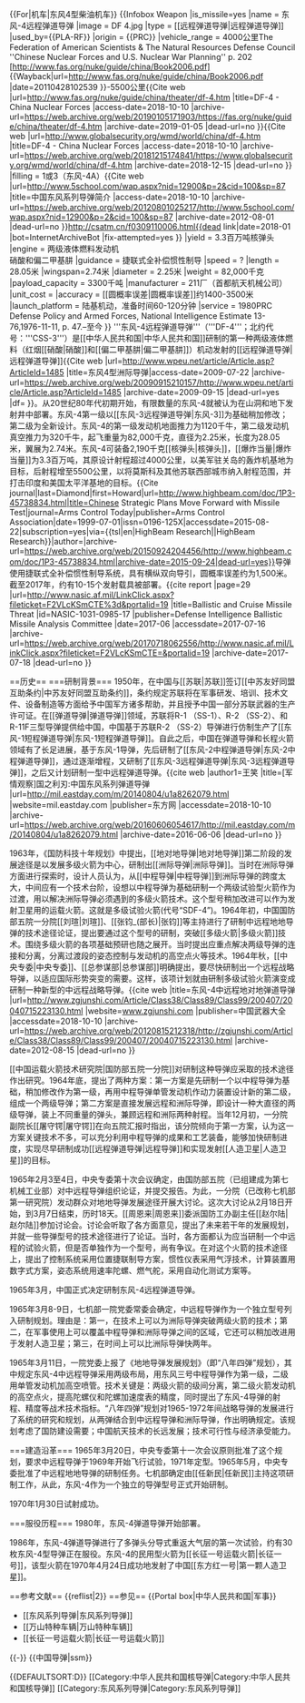 {{For|机车|东风4型柴油机车}}
{{Infobox Weapon
|is_missile=yes
|name = 东风-4远程弹道导弹
|image = DF 4.jpg
|type = [[远程弹道导弹|远程弹道导弹]]
|used_by={{PLA-RF}}
|origin =  {{PRC}}
|vehicle_range = 4000公里<ref name="FAS">The Federation of American Scientists & The Natural Resources Defense Council ''Chinese Nuclear Forces and U.S. Nuclear War Planning'' p. 202 [http://www.fas.org/nuke/guide/china/Book2006.pdf] {{Wayback|url=http://www.fas.org/nuke/guide/china/Book2006.pdf |date=20110428102539 }}</ref>-5500公里<ref>{{Cite web |url=http://www.fas.org/nuke/guide/china/theater/df-4.htm |title=DF-4 - China Nuclear Forces |access-date=2018-10-10 |archive-url=https://web.archive.org/web/20190105171903/https://fas.org/nuke/guide/china/theater/df-4.htm |archive-date=2019-01-05 |dead-url=no }}</ref><ref>{{Cite web |url=http://www.globalsecurity.org/wmd/world/china/df-4.htm |title=DF-4 - China Nuclear Forces |access-date=2018-10-10 |archive-url=https://web.archive.org/web/20181215174841/https://www.globalsecurity.org/wmd/world/china/df-4.htm |archive-date=2018-12-15 |dead-url=no }}</ref>
|filling = 1<ref name="FAS" />或3（东风-4A）<ref>{{Cite web |url=http://www.5school.com/wap.aspx?nid=12900&p=2&cid=100&sp=87 |title=中国东风系列导弹简介 |access-date=2018-10-10 |archive-url=https://web.archive.org/web/20120801025217/http://www.5school.com/wap.aspx?nid=12900&p=2&cid=100&sp=87 |archive-date=2012-08-01 |dead-url=no }}</ref><ref>http://csatm.cn/f0309110006.html{{dead link|date=2018-01 |bot=InternetArchiveBot |fix-attempted=yes }}</ref>
|yield = 3.3百万吨核弹头<ref name="FAS" />
|engine = 两级液体燃料发动机<br>硝酸和偏二甲基肼
|guidance = 捷联式全补偿惯性制导 
|speed = ?
|length = 28.05米
|wingspan=2.74米
|diameter = 2.25米
|weight = 82,000千克
|payload_capacity = 3300千吨
|manufacturer = 211厂（首都航天机械公司）
|unit_cost = 
|accuracy = [[圆概率误差|圆概率误差]]约1400-3500米
|launch_platform = 陆基机动，准备时间60-120分钟
|service = 1980<ref name="FAS" /><ref>PRC Defense Policy and Armed Forces, National Intelligence Estimate 13-76,1976-11-11, p. 47.</ref>–至今
}}
'''东风-4远程弹道导弹'''（'''DF-4'''；北约代号：'''CSS-3'''）是[[中华人民共和国|中华人民共和国]]研制的第一种两级液体燃料（红烟[[硝酸|硝酸]]和[[偏二甲基肼|偏二甲基肼]]）机动发射的[[远程弹道导弹|远程弹道导弹]]<ref>{{Cite web |url=http://www.wpeu.net/article/Article.asp?ArticleId=1485 |title=东风4型洲际导弹|access-date=2009-07-22 |archive-url=https://web.archive.org/web/20090915210157/http://www.wpeu.net/article/Article.asp?ArticleId=1485 |archive-date=2009-09-15 |dead-url=yes |df= }}</ref>。从20世纪80年代初期开始，有限数量的东风-4就被认为在山洞和地下发射井中部署。东风-4第一级以[[东风-3远程弹道导弹|东风-3]]为基础稍加修改；第二级为全新设计。东风-4的第一级发动机地面推力为1120千牛，第二级发动机真空推力为320千牛，起飞重量为82,000千克，直径为2.25米，长度为28.05米，翼展为2.74米。东风-4可装备2,190千克[[核弹头|核弹头]]，[[爆炸当量|爆炸当量]]为3.3百万吨，其原设计射程超过4000公里，以美军驻关岛的轰炸机基地为目标，后射程增至5500公里，以将莫斯科及其他苏联西部城市纳入射程范围，并打击印度和美国太平洋基地的目标。<ref>{{Cite journal|last=Diamond|first=Howard|url=http://www.highbeam.com/doc/1P3-45738834.html|title=Chinese Strategic Plans Move Forward with Missile Test|journal=Arms Control Today|publisher=Arms Control Association|date=1999-07-01|issn=0196-125X|accessdate=2015-08-22|subscription=yes|via={{tsl|en|HighBeam Research||HighBeam Research}}|author=|archive-url=https://web.archive.org/web/20150924204456/http://www.highbeam.com/doc/1P3-45738834.html|archive-date=2015-09-24|dead-url=yes}}</ref>导弹使用捷联式全补偿惯性制导系统，具有横纵双向导引，圆概率误差约为1,500米。截至2017年，约有10-15个发射载具被部署。<ref name=nasic-20170601>{{cite report |page=29 |url=http://www.nasic.af.mil/LinkClick.aspx?fileticket=F2VLcKSmCTE%3d&portalid=19 |title=Ballistic and Cruise Missile Threat |id=NASIC-1031-0985-17 |publisher=Defense Intelligence Ballistic Missile Analysis Committee |date=2017-06 |accessdate=2017-07-16 |archive-url=https://web.archive.org/web/20170718062556/http://www.nasic.af.mil/LinkClick.aspx?fileticket=F2VLcKSmCTE=&portalid=19 |archive-date=2017-07-18 |dead-url=no }}</ref>

==历史==
===研制背景===
1950年，在中国与[[苏联|苏联]]签订[[中苏友好同盟互助条约|中苏友好同盟互助条约]]，条约规定苏联将在军事研发、培训、技术文件、设备制造等方面给予中国军方诸多帮助，并且授予中国一部分苏联武器的生产许可证。在[[弹道导弹|弹道导弹]]领域，苏联将R-1 （SS-1）、R-2 （SS-2）、和R-11F三型导弹提供给中国，中国基于苏联R-2 （SS-2）导弹进行仿制生产了[[东风-1短程弹道导弹|东风-1短程弹道导弹]]。自此之后，中国在弹道导弹和长程火箭领域有了长足进展，基于东风-1导弹，先后研制了[[东风-2中程弹道导弹|东风-2中程弹道导弹]]，通过逐渐增程，又研制了[[东风-3远程弹道导弹|东风-3远程弹道导弹]]，之后又计划研制一型中远程弹道导弹。<ref>{{cite web |author1=王笑 |title=[军情观察]国之利刃:中国东风系列弹道导弹 |url=http://mil.eastday.com/m/20140804/u1a8262079.html |website=mil.eastday.com |publisher=东方网 |accessdate=2018-10-10 |archive-url=https://web.archive.org/web/20160606054617/http://mil.eastday.com/m/20140804/u1a8262079.html |archive-date=2016-06-06 |dead-url=no }}</ref> 

1963年，《国防科技十年规划》中提出，[[地对地导弹|地对地导弹]]第二阶段的发展途径是以发展多级火箭为中心，研制出[[洲际导弹|洲际导弹]]。当时在洲际导弹方面进行探索时，设计人员认为，从[[中程导弹|中程导弹]]到洲际导弹的跨度太大，中间应有一个技术台阶，设想以中程导弹为基础研制一个两级试验型火箭作为过渡，用以解决洲际导弹必须遇到的多级火箭技术。这个型号稍加改进可以作为发射卫星用的运载火箭。这就是多级试验火箭(代号“SDF-4”)。1964年初，中国国防部五院一分院[[刘瑄|刘瑄]]、[[张钧_(部长)|张钧]]等主持进行了研制中远程地地导弹的技术途径论证，提出要通过这个型号的研制，突破[[多级火箭|多级火箭]]技术。围绕多级火箭的各项基础预研也随之展开。当时提出应重点解决两级导弹的连接和分离，分离过渡段的姿态控制与发动机的高空点火等技术。1964年秋，[[中央专委|中央专委]]、[[总参谋部|总参谋部]]明确提出，要尽快研制出一个远程战略导弹，以适应国际形势突变的需要。这样，该项计划就由研制多级试验火箭演变成研制一种新型的中远程战略导弹。<ref name=df-4>{{cite web |title=东风-4中远程地对地弹道导弹 |url=http://www.zgjunshi.com/Article/Class38/Class89/Class99/200407/20040715223130.html |website=www.zgjunshi.com |publisher=中国武器大全 |accessdate=2018-10-10 |archive-url=https://web.archive.org/web/20120815212318/http://zgjunshi.com/Article/Class38/Class89/Class99/200407/20040715223130.html |archive-date=2012-08-15 |dead-url=no }}</ref>

[[中国运载火箭技术研究院|国防部五院一分院]]对研制这种导弹应采取的技术途径作出研究。1964年底，提出了两种方案：第一方案是先研制一个以中程导弹为基础，稍加修改作为第一级，再用中程导弹单管发动机作动力装置设计新的第二级，组成一个两级导弹；第二方案是直接发展远程和洲际导弹，即设计一种大直径的两级导弹，装上不同重量的弹头，兼顾远程和洲际两种射程。当年12月初，一分院副院长[[屠守锷|屠守锷]]在向五院汇报时指出，该分院倾向于第一方案，认为这一方案关键技术不多，可以充分利用中程导弹的成果和工艺装备，能够加快研制进度，实现尽早研制成功[[远程弹道导弹|远程导弹]]和实现发射[[人造卫星|人造卫星]]的目标。<ref name="df-4" />

1965年2月3至4日，中央专委第十次会议确定，由国防部五院（已组建成为第七机械工业部）对中远程导弹组织论证，并提交报告。为此，一分院（已改称七机部第一研究院）发动群众对地地导弹发展途径开展大讨论。这次大讨论从2月18日开始，到3月7日结束，历时18天。[[周恩来|周恩来]]委派国防工办副主任[[赵尔陆|赵尔陆]]参加讨论会。讨论会听取了各方面意见，提出了未来若干年的发展规划，并就一些导弹型号的技术途径进行了论证。当时，各方面都认为应当研制一个中远程的试验火箭，但是否单独作为一个型号，尚有争议。在对这个火箭的技术途径上，提出了控制系统采用位置捷联制导方案，惯性仪表采用气浮技术，计算装置用数字式方案，姿态系统用速率陀螺、燃气舵，采用自动化测试方案等。

1965年3月，中国正式决定研制东风-4远程弹道导弹。<ref name="df-4" />

1965年3月8-9日，七机部一院党委常委会确定，中远程导弹作为一个独立型号列入研制规划。理由是：第一，在技术上可以为洲际导弹突破两级火箭的技术；第二，在军事使用上可以覆盖中程导弹和洲际导弹之间的区域，它还可以稍加改进用于发射人造卫星；第三，在时间上可以比洲际导弹快两年。<ref name="df-4" />

1965年3月11日，一院党委上报了《地地导弹发展规划》（即“八年四弹”规划），其中规定东风-4中远程导弹采用两级布局，用东风三号中程导弹作为第一级，二级用单管发动机加高空喷管。技术关键是：两级火箭的级间分离，第二级火箭发动机的高空点火，提高陀螺仪和陀螺加速度表的精度，同时提出了东风-4导弹的射程、精度等战术技术指标。“八年四弹”规划对1965-1972年间战略导弹的发展进行了系统的研究和规划，从两弹结合到中远程导弹和洲际导弹，作出明确规定。该规划考虑了国防建设需要；中国航天技术的长远发展；技术可行性与经济承受能力。<ref name="df-4" />

===建造沿革===
1965年3月20日，中央专委第十一次会议原则批准了这个规划，要求中远程导弹于1969年开始飞行试验，1971年定型。1965年5月，中央专委批准了中远程地地导弹的研制任务。七机部确定由[[任新民|任新民]]主持这项研制工作，从此，东风-4作为一个独立的导弹型号正式开始研制。<ref name="df-4" />

1970年1月30日试射成功。

===服役历程===
1980年，东风-4弹道导弹开始部署。

1986年，东风-4弹道导弹进行了多弹头分导式重返大气层的第一次试验，约有30枚东风-4型导弹正在服役。东风-4的民用型火箭为[[长征一号运载火箭|长征一号]]，该型火箭在1970年4月24日成功地发射了中国[[东方红一号|第一颗人造卫星]]。<ref name="df-4" />

==参考文献==
{{reflist|2}}
==参见==
{{Portal box|中华人民共和国|军事}}
* [[东风系列导弹|东风系列导弹]] 
* [[万山特种车辆|万山特种车辆]]
* [[长征一号运载火箭|长征一号运载火箭]]

{{-}}
{{中国导弹|ssm}}

{{DEFAULTSORT:D}}
[[Category:中华人民共和国核导弹|Category:中华人民共和国核导弹]] 
[[Category:东风系列导弹|Category:东风系列导弹]]